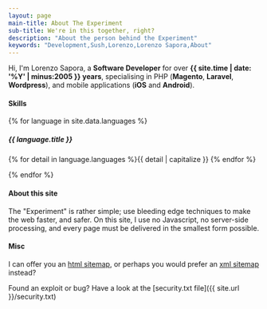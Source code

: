 ```yaml
---
layout: page
main-title: About The Experiment
sub-title: We're in this together, right?
description: "About the person behind the Experiment"
keywords: "Development,Sush,Lorenzo,Lorenzo Sapora,About"
---
```


Hi, I'm Lorenzo Sapora, a **Software Developer** for over **{{ site.time | date: '%Y' | minus:2005 }} years**, specialising in PHP (**Magento**, **Laravel**, **Wordpress**), and mobile applications (**iOS** and **Android**).

#### Skills

{% for language in site.data.languages %}

##### {{ language.title }}

{% for detail in language.languages %}<span class="{{ detail }} about-language">{{ detail | capitalize }} </span>{% endfor %}

{% endfor %}

#### About this site

The "Experiment" is rather simple; use bleeding edge techniques to make the web faster, and safer. On this site, I use no Javascript, no server-side processing, and every page must be delivered in the smallest form possible.






#### Misc

I can offer you an [html sitemap](/sitemap.html), or perhaps you would prefer an [xml sitemap](/sitemap.xml) instead?

Found an exploit or bug? Have a look at the [security.txt file]({{ site.url }}/security.txt)
